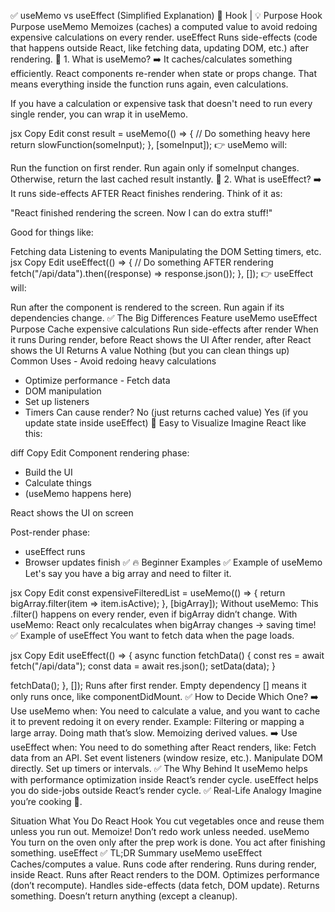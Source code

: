 ✅ useMemo vs useEffect (Simplified Explanation)
🔨 Hook | 💡 Purpose
Hook	Purpose
useMemo	Memoizes (caches) a computed value to avoid redoing expensive calculations on every render.
useEffect	Runs side-effects (code that happens outside React, like fetching data, updating DOM, etc.) after rendering.
🎯 1. What is useMemo?
➡️ It caches/calculates something efficiently.
React components re-render when state or props change.
That means everything inside the function runs again, even calculations.

If you have a calculation or expensive task that doesn't need to run every single render, you can wrap it in useMemo.

jsx
Copy
Edit
const result = useMemo(() => {
  // Do something heavy here
  return slowFunction(someInput);
}, [someInput]);
👉 useMemo will:

Run the function on first render.
Run again only if someInput changes.
Otherwise, return the last cached result instantly.
🎯 2. What is useEffect?
➡️ It runs side-effects AFTER React finishes rendering.
Think of it as:

"React finished rendering the screen. Now I can do extra stuff!"

Good for things like:

Fetching data
Listening to events
Manipulating the DOM
Setting timers, etc.
jsx
Copy
Edit
useEffect(() => {
  // Do something AFTER rendering
  fetch("/api/data").then((response) => response.json());
}, []);
👉 useEffect will:

Run after the component is rendered to the screen.
Run again if its dependencies change.
✅ The Big Differences
Feature	useMemo	useEffect
Purpose	Cache expensive calculations	Run side-effects after render
When it runs	During render, before React shows the UI	After render, after React shows the UI
Returns	A value	Nothing (but you can clean things up)
Common Uses	- Avoid redoing heavy calculations
- Optimize performance	- Fetch data
- DOM manipulation
- Set up listeners
- Timers
Can cause render?	No (just returns cached value)	Yes (if you update state inside useEffect)
🎨 Easy to Visualize
Imagine React like this:

diff
Copy
Edit
Component rendering phase:
- Build the UI
- Calculate things
- (useMemo happens here)

React shows the UI on screen

Post-render phase:
- useEffect runs
- Browser updates finish
✅ 🔥 Beginner Examples
✅ Example of useMemo
Let's say you have a big array and need to filter it.

jsx
Copy
Edit
const expensiveFilteredList = useMemo(() => {
  return bigArray.filter(item => item.isActive);
}, [bigArray]);
Without useMemo:
This .filter() happens on every render, even if bigArray didn’t change.
With useMemo:
React only recalculates when bigArray changes → saving time!
✅ Example of useEffect
You want to fetch data when the page loads.

jsx
Copy
Edit
useEffect(() => {
  async function fetchData() {
    const res = await fetch("/api/data");
    const data = await res.json();
    setData(data);
  }

  fetchData();
}, []);
Runs after first render.
Empty dependency [] means it only runs once, like componentDidMount.
✅ How to Decide Which One?
➡️ Use useMemo when:
You need to calculate a value, and you want to cache it to prevent redoing it on every render.
Example:
Filtering or mapping a large array.
Doing math that’s slow.
Memoizing derived values.
➡️ Use useEffect when:
You need to do something after React renders, like:
Fetch data from an API.
Set event listeners (window resize, etc.).
Manipulate DOM directly.
Set up timers or intervals.
✅ The Why Behind It
useMemo helps with performance optimization inside React’s render cycle.
useEffect helps you do side-jobs outside React’s render cycle.
✅ Real-Life Analogy
Imagine you’re cooking 🍳.

Situation	What You Do	React Hook
You cut vegetables once and reuse them unless you run out.	Memoize! Don’t redo work unless needed.	useMemo
You turn on the oven only after the prep work is done.	You act after finishing something.	useEffect
✅ TL;DR Summary
useMemo	useEffect
Caches/computes a value.	Runs code after rendering.
Runs during render, inside React.	Runs after React renders to the DOM.
Optimizes performance (don’t recompute).	Handles side-effects (data fetch, DOM update).
Returns something.	Doesn’t return anything (except a cleanup).
